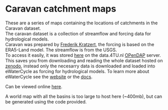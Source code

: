 # Caravan catchment maps
These are a series of maps containing the locations of catchments in the Caravan dataset.<br>
The caravan dataset is a collection of streamflow and forcing data for hydrological models. <br>
Caravan was prepared by [Frederik Kratzert](https://doi.org/10.1038/s41597-023-01975-w), the forcing is based on the ERA5-Land model. The streamflow is from the USGS. <br>
To access it easily, it was stored [here](https://doi.org/10.4121/bf0eaf7c-f2fa-46f6-b8cd-77ad939dd350.v4) on the data.4TU.nl [OPenDAP](https://data.4tu.nl/info/about-your-data/netcdf-and-opendap) server.<br>
This saves you from downloading and reading the whole dataset hosted on [zenodo](https://zenodo.org/records/6578598), instead only the necesarry data is downloaded and loaded into eWaterCycle as forcing for hydrological models. 
To learn more about eWaterCycle see the [website](https://ewatercycle.org) or the [docs](https://ewatercycle.readthedocs.io/en/latest/).

Can be viewed online [here](https://www.ewatercycle.org/caravan-map/). 

A world map with all the basins is too large to host here (~400mb), but can be generated using the code provided. 

